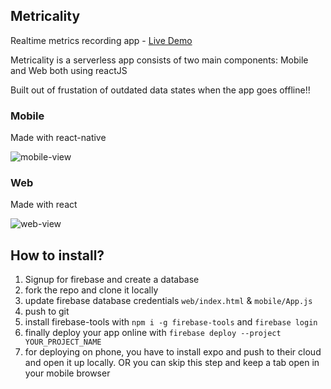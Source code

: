 ## Metricality
Realtime metrics recording app - [Live Demo](https://metricality-f7392.firebaseapp.com/)

Metricality is a serverless app consists of two main components: Mobile and Web both using reactJS

Built out of frustation of outdated data states when the app goes offline!!

### Mobile
Made with react-native

![mobile-view](http://i.imgur.com/WD4vidq.jpg)

### Web
Made with react

![web-view](http://i.imgur.com/ee96pvG.png)

## How to install?
1. Signup for firebase and create a database
2. fork the repo and clone it locally
3. update firebase database credentials `web/index.html` & `mobile/App.js`
4. push to git
5. install firebase-tools with `npm i -g firebase-tools` and `firebase login`
6. finally deploy your app online with `firebase deploy --project YOUR_PROJECT_NAME`
7. for deploying on phone, you have to install expo and push to their cloud and open it up locally. OR you can skip this step and keep a tab open in your mobile browser
